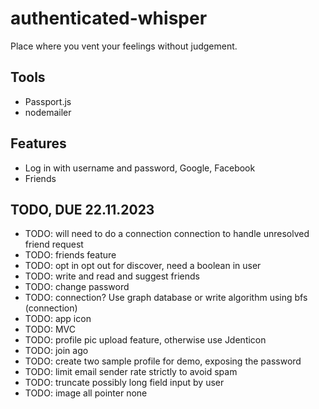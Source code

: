 # authenticated-whisper

Place where you vent your feelings without judgement.

## Tools

- Passport.js
- nodemailer

## Features

- Log in with username and password, Google, Facebook
- Friends

## TODO, DUE 22.11.2023

- TODO: will need to do a connection connection to handle unresolved friend request
- TODO: friends feature
- TODO: opt in opt out for discover, need a boolean in user
- TODO: write and read and suggest friends
- TODO: change password
- TODO: connection? Use graph database or write algorithm using bfs (connection)
- TODO: app icon
- TODO: MVC
- TODO: profile pic upload feature, otherwise use Jdenticon
- TODO: join ago
- TODO: create two sample profile for demo, exposing the password
- TODO: limit email sender rate strictly to avoid spam
- TODO: truncate possibly long field input by user
- TODO: image all pointer none
